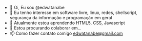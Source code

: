 - 👋 Oi, Eu sou @edwatanabe
- 👀 Eu tenho interesse em software livre, linux, redes, shellscript, segurança da informação e programação em geral
- 🌱 Atualmente estou aprendendo HTML5, CSS, Javascript
- 💞️ Estou procurando colaborar em...
- 📫 Como fazer contato comigo edwatanabe@gmail.com

<!---
edwatanabe/edwatanabe is a ✨ special ✨ repository because its `README.md` (this file) appears on your GitHub profile.
You can click the Preview link to take a look at your changes.
--->

